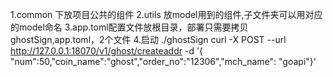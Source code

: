 1.common 下放项目公共的组件
2.utils 放model用到的组件,子文件夹可以用对应的model命名
3.app.toml配置文件放根目录，部署只需要拷贝ghostSign,app.toml，2个文件
4.启动 ./ghostSign
curl -X POST --url  http://127.0.0.1:18070/v1/ghost/createaddr -d '{ "num":50,"coin_name":"ghost","order_no":"12306","mch_name": "goapi"}'
